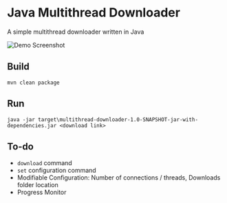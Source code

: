 # Java Multithread Downloader

A simple multithread downloader written in Java

![Demo Screenshot](https://puu.sh/ATXFn.png)

## Build

`mvn clean package`

## Run

`java -jar target\multithread-downloader-1.0-SNAPSHOT-jar-with-dependencies.jar <download link>`

## To-do

- `download` command
- `set` configuration command
- Modifiable Configuration: Number of connections / threads, Downloads folder location
- Progress Monitor